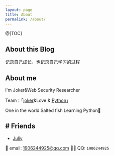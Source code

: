 ```yaml
---
layout: page
title: About
permalink: /about/
---
```


@[TOC]

## About this Blog
记录自己成长，也记录自己学习的过程

## About me
I'm Joker&Web Security Researcher

Team：「[joker](https://joker-j-o.github.io/about/)&Love & [Python](https://joker-j-o.github.io)」

 One in the world Salted fish
 Learning Python🏃

## # Friends
- [Juliy](https://www.cnblogs.com/juliy/)

📧 email: <1906244925@qq.com>
💂‍♂️ QQ: `1906244925`
